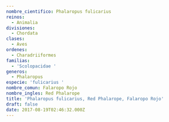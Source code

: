 ```yaml
---
nombre_cientifico: Phalaropus fulicarius
reinos:
  - Animalia
divisiones:
  - Chordata
clases:
  - Aves
ordenes:
  - Charadriiformes
familias:
  - 'Scolopacidae '
generos:
  - Phalaropus
especie: 'fulicarius '
nombre_comun: Falaropo Rojo
nombre_ingles: Red Phalarope
title: 'Phalaropus fulicarius, Red Phalarope, Falaropo Rojo'
draft: false
date: 2017-08-19T02:46:32.000Z
---
```


